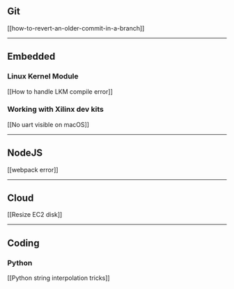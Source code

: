 ## Git
[[how-to-revert-an-older-commit-in-a-branch]]


---
## Embedded

### Linux Kernel Module
[[How to handle LKM compile error]]

### Working with Xilinx dev kits
[[No uart visible on macOS]]

---
## NodeJS
[[webpack error]]

---
##  Cloud
[[Resize EC2 disk]]

---
## Coding

### Python
[[Python string interpolation tricks]]